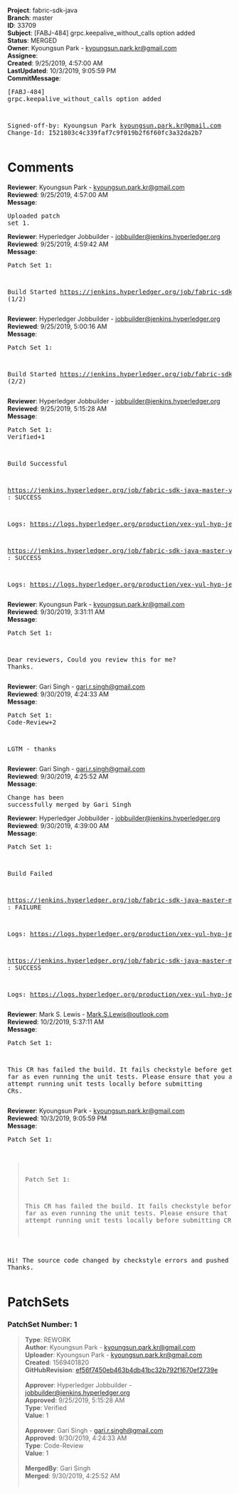 <strong>Project</strong>: fabric-sdk-java<br><strong>Branch</strong>: master<br><strong>ID</strong>: 33709<br><strong>Subject</strong>: [FABJ-484] grpc.keepalive_without_calls option added<br><strong>Status</strong>: MERGED<br><strong>Owner</strong>: Kyoungsun Park - kyoungsun.park.kr@gmail.com<br><strong>Assignee</strong>:<br><strong>Created</strong>: 9/25/2019, 4:57:00 AM<br><strong>LastUpdated</strong>: 10/3/2019, 9:05:59 PM<br><strong>CommitMessage</strong>:<br><pre>[FABJ-484] grpc.keepalive_without_calls option added

Signed-off-by: Kyoungsun Park <kyoungsun.park.kr@gmail.com>
Change-Id: I521803c4c339faf7c9f019b2f6f60fc3a32da2b7
</pre><h1>Comments</h1><strong>Reviewer</strong>: Kyoungsun Park - kyoungsun.park.kr@gmail.com<br><strong>Reviewed</strong>: 9/25/2019, 4:57:00 AM<br><strong>Message</strong>: <pre>Uploaded patch set 1.</pre><strong>Reviewer</strong>: Hyperledger Jobbuilder - jobbuilder@jenkins.hyperledger.org<br><strong>Reviewed</strong>: 9/25/2019, 4:59:42 AM<br><strong>Message</strong>: <pre>Patch Set 1:

Build Started https://jenkins.hyperledger.org/job/fabric-sdk-java-master-verify-1.4-x86_64/165/ (1/2)</pre><strong>Reviewer</strong>: Hyperledger Jobbuilder - jobbuilder@jenkins.hyperledger.org<br><strong>Reviewed</strong>: 9/25/2019, 5:00:16 AM<br><strong>Message</strong>: <pre>Patch Set 1:

Build Started https://jenkins.hyperledger.org/job/fabric-sdk-java-master-verify-x86_64/158/ (2/2)</pre><strong>Reviewer</strong>: Hyperledger Jobbuilder - jobbuilder@jenkins.hyperledger.org<br><strong>Reviewed</strong>: 9/25/2019, 5:15:28 AM<br><strong>Message</strong>: <pre>Patch Set 1: Verified+1

Build Successful 

https://jenkins.hyperledger.org/job/fabric-sdk-java-master-verify-1.4-x86_64/165/ : SUCCESS

Logs: https://logs.hyperledger.org/production/vex-yul-hyp-jenkins-3/fabric-sdk-java-master-verify-1.4-x86_64/165

https://jenkins.hyperledger.org/job/fabric-sdk-java-master-verify-x86_64/158/ : SUCCESS

Logs: https://logs.hyperledger.org/production/vex-yul-hyp-jenkins-3/fabric-sdk-java-master-verify-x86_64/158</pre><strong>Reviewer</strong>: Kyoungsun Park - kyoungsun.park.kr@gmail.com<br><strong>Reviewed</strong>: 9/30/2019, 3:31:11 AM<br><strong>Message</strong>: <pre>Patch Set 1:

Dear reviewers, Could you review this for me? Thanks.</pre><strong>Reviewer</strong>: Gari Singh - gari.r.singh@gmail.com<br><strong>Reviewed</strong>: 9/30/2019, 4:24:33 AM<br><strong>Message</strong>: <pre>Patch Set 1: Code-Review+2

LGTM - thanks</pre><strong>Reviewer</strong>: Gari Singh - gari.r.singh@gmail.com<br><strong>Reviewed</strong>: 9/30/2019, 4:25:52 AM<br><strong>Message</strong>: <pre>Change has been successfully merged by Gari Singh</pre><strong>Reviewer</strong>: Hyperledger Jobbuilder - jobbuilder@jenkins.hyperledger.org<br><strong>Reviewed</strong>: 9/30/2019, 4:39:00 AM<br><strong>Message</strong>: <pre>Patch Set 1:

Build Failed 

https://jenkins.hyperledger.org/job/fabric-sdk-java-master-merge-x86_64/71/ : FAILURE

Logs: https://logs.hyperledger.org/production/vex-yul-hyp-jenkins-3/fabric-sdk-java-master-merge-x86_64/71

https://jenkins.hyperledger.org/job/fabric-sdk-java-master-merge-1.4-x86_64/70/ : SUCCESS

Logs: https://logs.hyperledger.org/production/vex-yul-hyp-jenkins-3/fabric-sdk-java-master-merge-1.4-x86_64/70</pre><strong>Reviewer</strong>: Mark S. Lewis - Mark.S.Lewis@outlook.com<br><strong>Reviewed</strong>: 10/2/2019, 5:37:11 AM<br><strong>Message</strong>: <pre>Patch Set 1:

This CR has failed the build. It fails checkstyle before getting as far as even running the unit tests. Please ensure that you at least attempt running unit tests locally before submitting CRs.</pre><strong>Reviewer</strong>: Kyoungsun Park - kyoungsun.park.kr@gmail.com<br><strong>Reviewed</strong>: 10/3/2019, 9:05:59 PM<br><strong>Message</strong>: <pre>Patch Set 1:

> Patch Set 1:
> 
> This CR has failed the build. It fails checkstyle before getting as far as even running the unit tests. Please ensure that you at least attempt running unit tests locally before submitting CRs.

Hi! The source code changed by checkstyle errors and pushed on  https://gerrit.hyperledger.org/r/c/fabric-sdk-java/+/33866. Thanks.</pre><h1>PatchSets</h1><h3>PatchSet Number: 1</h3><blockquote><strong>Type</strong>: REWORK<br><strong>Author</strong>: Kyoungsun Park - kyoungsun.park.kr@gmail.com<br><strong>Uploader</strong>: Kyoungsun Park - kyoungsun.park.kr@gmail.com<br><strong>Created</strong>: 1569401820<br><strong>GitHubRevision</strong>: [ef56f7450eb463b4db41bc32b792f1670ef2739e](https://github.com/hyperledger/fabric-sdk-java/commit/ef56f7450eb463b4db41bc32b792f1670ef2739e)<br><br><strong>Approver</strong>: Hyperledger Jobbuilder - jobbuilder@jenkins.hyperledger.org<br><strong>Approved</strong>: 9/25/2019, 5:15:28 AM<br><strong>Type</strong>: Verified<br><strong>Value</strong>: 1<br><br><strong>Approver</strong>: Gari Singh - gari.r.singh@gmail.com<br><strong>Approved</strong>: 9/30/2019, 4:24:33 AM<br><strong>Type</strong>: Code-Review<br><strong>Value</strong>: 1<br><br><strong>MergedBy</strong>: Gari Singh<br><strong>Merged</strong>: 9/30/2019, 4:25:52 AM<br><br></blockquote>